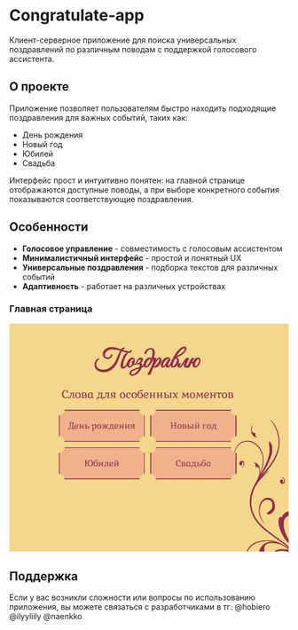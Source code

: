 # Congratulate-app
Клиент-серверное приложение для поиска универсальных поздравлений по различным поводам с поддержкой голосового ассистента.

## О проекте
Приложение позволяет пользователям быстро находить подходящие поздравления для важных событий, таких как:
- День рождения
- Новый год
- Юбилей
- Свадьба

Интерфейс прост и интуитивно понятен: на главной странице отображаются доступные поводы, а при выборе конкретного события показываются соответствующие поздравления.

## Особенности

- **Голосовое управление** - совместимость с голосовым ассистентом
- **Минималистичный интерфейс** - простой и понятный UX
- **Универсальные поздравления** - подборка текстов для различных событий
- **Адаптивность** - работает на различных устройствах

### Главная страница
![Главная страница](screenshot_main_page.JPG)

## Поддержка
Если у вас возникли сложности или вопросы по использованию приложения, вы можете связаться с разработчиками в тг: @hobiero @ilyyliily @naenkko